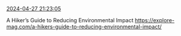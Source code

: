 [2024-04-27 21:23:05](https://mstdn.social/@hill_wanderer/112345283635698988)

A Hiker’s Guide to Reducing Environmental Impact <a href="https://explore-mag.com/a-hikers-guide-to-reducing-environmental-impact/" target="_blank" rel="nofollow noopener noreferrer" translate="no">https://explore-mag.com/a-hikers-guide-to-reducing-environmental-impact/</a>